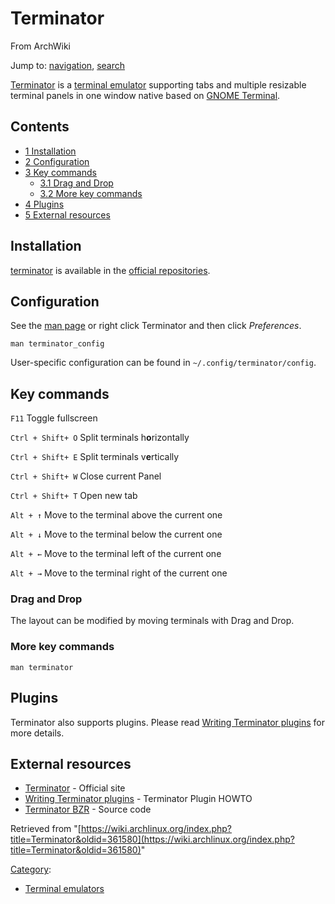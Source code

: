 # Terminator

From ArchWiki

Jump to: [navigation](#column-one), [search](#searchInput)

[Terminator](http://gnometerminator.blogspot.com/p/introduction.html) is a [terminal emulator](https://en.wikipedia.org/wiki/Terminal_emulator "wikipedia:Terminal emulator") supporting tabs and multiple resizable terminal panels in one window native based on [GNOME Terminal](https://en.wikipedia.org/wiki/GNOME_Terminal "wikipedia:GNOME Terminal").

## Contents

*   [1 Installation](#Installation)
*   [2 Configuration](#Configuration)
*   [3 Key commands](#Key_commands)
    *   [3.1 Drag and Drop](#Drag_and_Drop)
    *   [3.2 More key commands](#More_key_commands)
*   [4 Plugins](#Plugins)
*   [5 External resources](#External_resources)

## Installation

[terminator](https://www.archlinux.org/packages/?name=terminator) is available in the [official repositories](/index.php/Official_repositories "Official repositories").

## Configuration

See the [man page](https://en.wikipedia.org/wiki/man_page "wikipedia:man page") or right click Terminator and then click _Preferences_.

```
man terminator_config

```

User-specific configuration can be found in `~/.config/terminator/config`.

## Key commands

`F11` Toggle fullscreen

`Ctrl + Shift+ O` Split terminals h**o**rizontally

`Ctrl + Shift+ E` Split terminals v**e**rtically

`Ctrl + Shift+ W` Close current Panel

`Ctrl + Shift+ T` Open new tab

`Alt + ↑` Move to the terminal above the current one

`Alt + ↓` Move to the terminal below the current one

`Alt + ←` Move to the terminal left of the current one

`Alt + →` Move to the terminal right of the current one

### Drag and Drop

The layout can be modified by moving terminals with Drag and Drop.

### More key commands

```
man terminator

```

## Plugins

Terminator also supports plugins. Please read [Writing Terminator plugins](http://www.tenshu.net/2010/04/writing-terminator-plugins.html) for more details.

## External resources

*   [Terminator](http://gnometerminator.blogspot.com/p/introduction.html) - Official site
*   [Writing Terminator plugins](http://www.tenshu.net/2010/04/writing-terminator-plugins.html) - Terminator Plugin HOWTO
*   [Terminator BZR](http://code.launchpad.net/terminator/) - Source code

Retrieved from "[https://wiki.archlinux.org/index.php?title=Terminator&oldid=361580](https://wiki.archlinux.org/index.php?title=Terminator&oldid=361580)"

[Category](/index.php/Special:Categories "Special:Categories"):

*   [Terminal emulators](/index.php/Category:Terminal_emulators "Category:Terminal emulators")